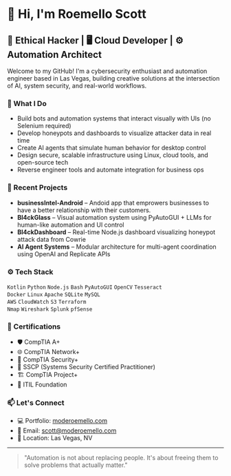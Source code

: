 # 👋 Hi, I'm Roemello Scott

## 🧠 Ethical Hacker | 🖥️ Cloud Developer | ⚙️ Automation Architect

Welcome to my GitHub! I'm a cybersecurity enthusiast and automation engineer based in Las Vegas, building creative solutions at the intersection of AI, system security, and real-world workflows.

### 🔧 What I Do

- Build bots and automation systems that interact visually with UIs (no Selenium required)
- Develop honeypots and dashboards to visualize attacker data in real time
- Create AI agents that simulate human behavior for desktop control
- Design secure, scalable infrastructure using Linux, cloud tools, and open-source tech
- Reverse engineer tools and automate integration for business ops

### 🧪 Recent Projects

- **businessIntel-Android** – Andoid app that emprowers businesses to have a better relationship with their customers.
- **Bl4ckGlass** – Visual automation system using PyAutoGUI + LLMs for human-like automation and UI control  
- **Bl4ckDashboard** – Real-time Node.js dashboard visualizing honeypot attack data from Cowrie  
- **AI Agent Systems** – Modular architecture for multi-agent coordination using OpenAI and Replicate APIs

### ⚙️ Tech Stack

`Kotlin` `Python` `Node.js` `Bash` `PyAutoGUI` `OpenCV` `Tesseract`  
`Docker` `Linux` `Apache` `SQLite` `MySQL`  
`AWS` `CloudWatch` `S3` `Terraform`  
`Nmap` `Wireshark` `Splunk` `pfSense`  

### 🧠 Certifications

- 🛡️ CompTIA A+  
- 🌐 CompTIA Network+  
- 🔐 CompTIA Security+  
- 🧩 SSCP (Systems Security Certified Practitioner)  
- 🏗️  CompTIA Project+  
- 🧾 ITIL Foundation  

### 📫 Let's Connect

- 💻 Portfolio: [moderoemello.com](https://moderoemello.com)
- 📧 Email: [scott@moderoemello.com](mailto:scott@moderoemello.com)
- 📍 Location: Las Vegas, NV

---

> "Automation is not about replacing people. It's about freeing them to solve problems that actually matter."
